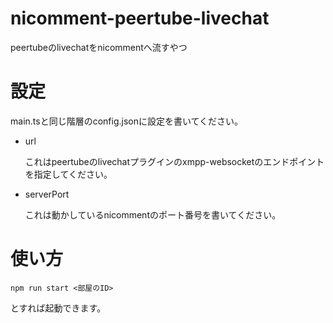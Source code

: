 # nicomment-peertube-livechat

peertubeのlivechatをnicommentへ流すやつ

# 設定

main.tsと同じ階層のconfig.jsonに設定を書いてください。

- url

  これはpeertubeのlivechatプラグインのxmpp-websocketのエンドポイントを指定してください。

- serverPort

  これは動かしているnicommentのポート番号を書いてください。

# 使い方

```
npm run start <部屋のID>
```
とすれば起動できます。